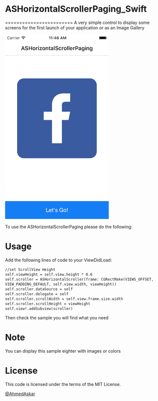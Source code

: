 # ASHorizontalScrollerPaging_Swift
========================
A very simple control to display some screens for the first launch of your application or as an Image Gallery


![ASHorizontalScrollerPaging_Swift](https://github.com/AhmedAskar/ASHorizontalScrollerPaging_Swift/blob/master/Shoot2.png)


To use the ASHorizontalScrollerPaging please do the following:

# Usage

Add the following lines of code to your ViewDidLoad:
```
//set ScrollView Height
self.viewHeight = self.view.height * 0.6
self.scroller = ASHorizontalScroller(frame: CGRectMake(VIEWS_OFFSET, VIEW_PADDING_DEFAULT, self.view.width, viewHeight))
self.scroller.dataSource = self
self.scroller.delegate = self
self.scroller.scrollWidth = self.view.frame.size.width
self.scroller.scrollHeight = viewHeight
self.view!.addSubview(scroller)

```

Then check the sample you will find what you need

# Note
You can display this sample eighter with images or colors

# License

This code is licensed under the terms of the MIT License.

[@AhmedAskar](https://www.linkedin.com/in/ahmed-askar-8a093244?trk=hp-identity-photo)
